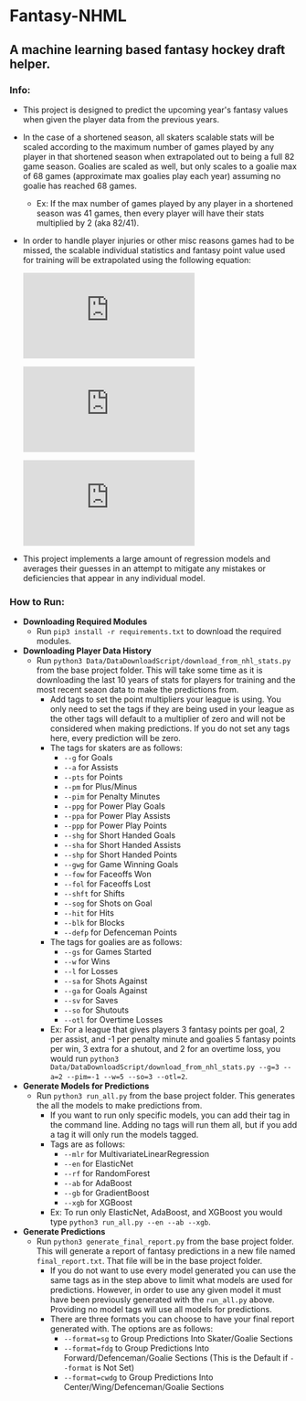 # Fantasy-NHML
## A machine learning based fantasy hockey draft helper.

### Info:
- This project is designed to predict the upcoming year's fantasy values when given the player data from the previous years.
- In the case of a shortened season, all skaters scalable stats will be scaled according to the maximum number of games played by any player in that shortened season when extrapolated out to being a full 82 game season. Goalies are scaled as well, but only scales to a goalie max of 68 games (approximate max goalies play each year) assuming no goalie has reached 68 games.
  - Ex: If the max number of games played by any player in a shortened season was 41 games, then every player will have their stats multiplied by 2 (aka 82/41).
- In order to handle player injuries or other misc reasons games had to be missed, the scalable individual statistics and fantasy point value used for training will be extrapolated using the following equation:

  ![equation](https://latex.codecogs.com/gif.latex?a%20%3D%20%5Ctextrm%7Bstat%20value%7D)
  
  ![equation](https://latex.codecogs.com/gif.latex?b%20%3D%20%5Ctextrm%7Bnumber%20of%20games%20played%7D)
  
  ![equation](https://latex.codecogs.com/gif.latex?%280.4a%29%20&plus;%20%280.6%28%5Cfrac%7B82a%7D%7Bb%7D%29%29)
  
- This project implements a large amount of regression models and averages their guesses in an attempt to mitigate any mistakes or deficiencies that appear in any individual model. 
### How to Run:
- **Downloading Required Modules**
  - Run `pip3 install -r requirements.txt` to download the required modules.
- **Downloading Player Data History**
  - Run `python3 Data/DataDownloadScript/download_from_nhl_stats.py` from the base project folder. This will take some time as it is downloading the last 10 years of stats for players for training and the most recent seaon data to make the predictions from.
    - Add tags to set the point multipliers your league is using. You only need to set the tags if they are being used in your league as the other tags will default to a multiplier of zero and will not be considered when making predictions. If you do not set any tags here, every prediction will be zero.
    - The tags for skaters are as follows:
      - `--g` for Goals
      - `--a` for Assists
      - `--pts` for Points
      - `--pm` for Plus/Minus
      - `--pim` for Penalty Minutes
      - `--ppg` for Power Play Goals
      - `--ppa` for Power Play Assists
      - `--ppp` for Power Play Points
      - `--shg` for Short Handed Goals
      - `--sha` for Short Handed Assists
      - `--shp` for Short Handed Points
      - `--gwg` for Game Winning Goals
      - `--fow` for Faceoffs Won
      - `--fol` for Faceoffs Lost
      - `--shft` for Shifts
      - `--sog` for Shots on Goal
      - `--hit` for Hits
      - `--blk` for Blocks
      - `--defp` for Defenceman Points
    - The tags for goalies are as follows:
      - `--gs` for Games Started
      - `--w` for Wins
      - `--l` for Losses
      - `--sa` for Shots Against
      - `--ga` for Goals Against
      - `--sv` for Saves
      - `--so` for Shutouts
      - `--otl` for Overtime Losses
    - Ex: For a league that gives players 3 fantasy points per goal, 2 per assist, and -1 per penalty minute and goalies 5 fantasy points per win, 3 extra for a shutout, and 2 for an overtime loss, you would run `python3 Data/DataDownloadScript/download_from_nhl_stats.py --g=3 --a=2 --pim=-1 --w=5 --so=3 --otl=2`.
- **Generate Models for Predictions**
  - Run `python3 run_all.py` from the base project folder. This generates the all the models to make predictions from.
    - If you want to run only specific models, you can add their tag in the command line. Adding no tags will run them all, but if you add a tag it will only run the models tagged.
    - Tags are as follows:
      - `--mlr` for MultivariateLinearRegression
      - `--en` for ElasticNet
      - `--rf` for RandomForest
      - `--ab` for AdaBoost
      - `--gb` for GradientBoost
      - `--xgb` for XGBoost
    - Ex: To run only ElasticNet, AdaBoost, and XGBoost you would type `python3 run_all.py --en --ab --xgb`.
- **Generate Predictions**
  - Run `python3 generate_final_report.py` from the base project folder. This will generate a report of fantasy predictions in a new file named `final_report.txt`. That file will be in the base project folder.
    - If you do not want to use every model generated you can use the same tags as in the step above to limit what models are used for predictions. However, in order to use any given model it must have been previously generated with the `run_all.py` above. Providing no model tags will use all models for predictions.
    - There are three formats you can choose to have your final report generated with. The options are as follows:
      - `--format=sg` to Group Predictions Into Skater/Goalie Sections
      - `--format=fdg` to Group Predictions Into Forward/Defenceman/Goalie Sections (This is the Default if `--format` is Not Set)
      - `--format=cwdg` to Group Predictions Into Center/Wing/Defenceman/Goalie Sections
